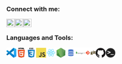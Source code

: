 ### **Connect with me:**

[<img align="left" height="22" width="22" src="https://cdn.jsdelivr.net/npm/simple-icons@v5/icons/twitter.svg" />](https://twitter.com/tarikkizilcik)
[<img align="left" height="22" width="22" src="https://unpkg.com/simple-icons@v5/icons/linkedin.svg" />](https://www.linkedin.com/in/tarikkizilcik/)
[<img align="left" height="22" width="22" src="https://unpkg.com/simple-icons@v5/icons/instagram.svg" />](https://www.instagram.com/tarikkizilcik) 
<br />

### Languages and Tools:

[<img align="left" alt="Visual Studio Code" width="26px" src="https://raw.githubusercontent.com/github/explore/80688e429a7d4ef2fca1e82350fe8e3517d3494d/topics/visual-studio-code/visual-studio-code.png" />](https://www.youtube.com/watch?v=VqCgcpAypFQ&list=PL9cgEw51YtS2uYRBbE_su9cuqvqiq-YVf&index=1)
[<img align="left" alt="HTML5" width="26px" src="https://raw.githubusercontent.com/github/explore/80688e429a7d4ef2fca1e82350fe8e3517d3494d/topics/html/html.png" />](https://www.youtube.com/watch?v=mU6anWqZJcc&list=PL9cgEw51YtS2uYRBbE_su9cuqvqiq-YVf&index=2)
[<img align="left" alt="CSS3" width="26px" src="https://raw.githubusercontent.com/github/explore/80688e429a7d4ef2fca1e82350fe8e3517d3494d/topics/css/css.png" />](https://www.youtube.com/watch?v=mU6anWqZJcc&list=PL9cgEw51YtS2uYRBbE_su9cuqvqiq-YVf&index=2)
[<img align="left" alt="JavaScript" width="26px" src="https://raw.githubusercontent.com/github/explore/80688e429a7d4ef2fca1e82350fe8e3517d3494d/topics/javascript/javascript.png" />](https://www.youtube.com/watch?v=PkZNo7MFNFg&list=PL9cgEw51YtS2uYRBbE_su9cuqvqiq-YVf&index=3)
[<img align="left" alt="React" width="26px" src="https://raw.githubusercontent.com/github/explore/80688e429a7d4ef2fca1e82350fe8e3517d3494d/topics/react/react.png" />](https://www.youtube.com/watch?v=DLX62G4lc44&list=PL9cgEw51YtS2uYRBbE_su9cuqvqiq-YVf&index=4)
[<img align="left" alt="Node.js" width="26px" src="https://raw.githubusercontent.com/github/explore/80688e429a7d4ef2fca1e82350fe8e3517d3494d/topics/nodejs/nodejs.png" />](https://www.youtube.com/watch?v=TlB_eWDSMt4&list=PL9cgEw51YtS2uYRBbE_su9cuqvqiq-YVf&index=5)
[<img align="left" alt="SQL" width="26px" src="https://raw.githubusercontent.com/github/explore/80688e429a7d4ef2fca1e82350fe8e3517d3494d/topics/sql/sql.png" />](https://www.youtube.com/watch?v=HXV3zeQKqGY&list=PL9cgEw51YtS2uYRBbE_su9cuqvqiq-YVf&index=6)
[<img align="left" alt="MongoDB" width="26px" src="https://raw.githubusercontent.com/github/explore/80688e429a7d4ef2fca1e82350fe8e3517d3494d/topics/mongodb/mongodb.png" />](https://www.youtube.com/watch?v=-56x56UppqQ&list=PL9cgEw51YtS2uYRBbE_su9cuqvqiq-YVf&index=7)
[<img align="left" alt="Git" width="26px" src="https://raw.githubusercontent.com/github/explore/80688e429a7d4ef2fca1e82350fe8e3517d3494d/topics/git/git.png" />](https://www.youtube.com/watch?v=RGOj5yH7evk&list=PL9cgEw51YtS2uYRBbE_su9cuqvqiq-YVf&index=8)
[<img align="left" alt="GitHub" width="26px" src="https://raw.githubusercontent.com/github/explore/78df643247d429f6cc873026c0622819ad797942/topics/github/github.png" />](https://www.youtube.com/watch?v=RGOj5yH7evk&list=PL9cgEw51YtS2uYRBbE_su9cuqvqiq-YVf&index=8)
[<img align="left" alt="Terminal" width="26px" src="https://raw.githubusercontent.com/github/explore/80688e429a7d4ef2fca1e82350fe8e3517d3494d/topics/terminal/terminal.png" />](https://www.youtube.com/watch?v=yz7nYlnXLfE&list=PL9cgEw51YtS2uYRBbE_su9cuqvqiq-YVf&index=9)
